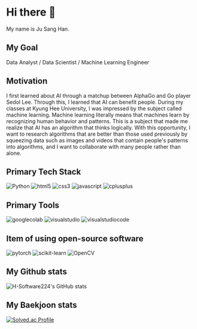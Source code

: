 <!--
**H-Software224/H-Software224** is a ✨ _special_ ✨ repository because its `README.md` (this file) appears on your GitHub profile.

Here are some ideas to get you started:

- 🔭 I’m currently working on ...
- 🌱 I’m currently learning ...
- 👯 I’m looking to collaborate on ...
- 🤔 I’m looking for help with ...
- 💬 Ask me about ...
- 📫 How to reach me: ...
- 😄 Pronouns: ...
- ⚡ Fun fact: ...
-->
# Hi there 👋

My name is Ju Sang Han.

## My Goal
Data Analyst / Data Scientist / Machine Learning Engineer

## Motivation 
I first learned about AI through a matchup between AlphaGo and Go player Sedol Lee. Through this, I learned that AI can benefit people. During my classes at Kyung Hee University, I was impressed by the subject called machine learning. Machine learning literally means that machines learn by recognizing human behavior and patterns. This is a subject that made me realize that AI has an algorithm that thinks logically. With this opportunity, I want to research algorithms that are better than those used previously by squeezing data such as images and videos that contain people's patterns into algorithms, and I want to collaborate with many people rather than alone.

## Primary Tech Stack
![Python](https://img.shields.io/badge/Python-3766AB?style=flat-square&logo=Python&logoColor=white)
![html5](https://img.shields.io/badge/html5-E34F26?style=flat-square&logo=html5&logoColor=white)
![css3](https://img.shields.io/badge/css3-1572B6?style=flat-square&logo=CSS3&logoColor=white)
![javascript](https://img.shields.io/badge/javascript-F7DF1E?style=flat-square&logo=javascript&logoColor=white)
![cplusplus](https://img.shields.io/badge/cplusplus-00599C?style=flat-square&logo=cplusplus&logoColor=white)

## Primary Tools
![googlecolab](https://img.shields.io/badge/googlecolab-F9AB00?style=flat-square&logo=googlecolab&logoColor=white)
![visualstudio](https://img.shields.io/badge/visualstudio-5C2D91?style=flat-square&logo=visualstudio&logoColor=white)
![visualstudiocode](https://img.shields.io/badge/visualstudiocode-007ACC?style=flat-square&logo=visualstudiocode&logoColor=white)

## Item of using open-source software
![pytorch](https://img.shields.io/badge/pytorch-EE4C2C?style=for-the-badge&logo=pytorch&logoColor=white)
![scikit-learn](https://img.shields.io/badge/scikit-learn-F7931E?style=for-the-badge&logo=scikit-learn&logoColor=white)
![OpenCV](https://img.shields.io/badge/OpenCV-5C3EE8?style=for-the-badge&logo=OpenCV&logoColor=white)

## My Github stats
![H-Software224's GitHub stats](https://github-readme-stats.vercel.app/api?username=H-Software224&show_icons=true&theme=radical)

## My Baekjoon stats
[![Solved.ac Profile](http://mazassumnida.wtf/api/generate_badge?boj=han05280505)](https://solved.ac/han05280505)
